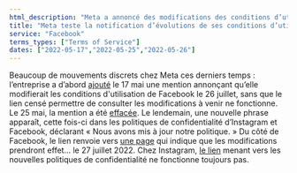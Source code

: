 ```yaml
---
html_description: "Meta a annoncé des modifications des conditions d’utilisation pour le 26 juillet, mais les liens étaient défectueux. Le 25 mai, la mention a été effacée et remplacée par une déclaration de mise à jour. Sur Facebook, les modifications prendront effet le 27 juillet; le lien Instagram reste non fonctionnel."
title: "Meta teste la notification d’évolutions de ses conditions d’utilisation"
service: "Facebook"
terms_types: ["Terms of Service"]
dates: ["2022-05-17","2022-05-25","2022-05-26"]
---
```


Beaucoup de mouvements discrets chez Meta ces derniers temps : l’entreprise a d’abord [ajouté](https://github.com/OpenTermsArchive/france-elections-versions/commit/c57c282d0b75a479da787f7a2e8d1f9ee333d72a) le 17 mai une mention annonçant qu’elle modifierait les conditions d'utilisation de Facebook le 26 juillet, sans que le lien censé permettre de consulter les modifications à venir ne fonctionne. Le 25 mai, la mention a été [effacée](https://github.com/OpenTermsArchive/france-elections-versions/commit/a1be6b0ee835d067402513d24586e7216acf6008). Le lendemain, une nouvelle phrase apparaît, cette fois-ci dans les politiques de confidentialité d’Instagram et Facebook, déclarant « Nous avons mis à jour notre politique. » Du côté de Facebook, le lien renvoie vers [une page](https://www.facebook.com/privacy/policy) qui indique que les modifications prendront effet… le 27 juillet 2022. Chez Instagram, [le lien](https://help.instagram.com/privacy/policy) menant vers les nouvelles politiques de confidentialité ne fonctionne toujours pas.
